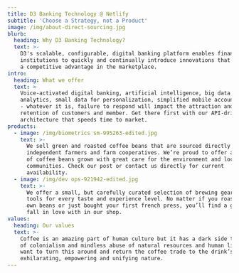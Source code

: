 ```yaml
---
title: D3 Banking Technology @ Netlify
subtitle: 'Choose a Strategy, not a Product'
image: /img/about-direct-sourcing.jpg
blurb:
  heading: Why D3 Banking Technology?
  text: >-
    D3's scalable, configurable, digital banking platform enables financial
    institutions to quickly and continually introduce innovations that give them
    a competitive advantage in the marketplace.
intro:
  heading: What we offer
  text: >
    Voice-activated digital banking, artificial intelligence, big data
    analytics, small data for personalization, simplified mobile account opening
    - whatever it is, failure to respond will impact the attraction and
    retention of customers and member. Get there first with our API-driven
    architecture that speeds time to market.
products:
  - image: /img/biometrics sm-995263-edited.jpg
    text: >-
      We sell green and roasted coffee beans that are sourced directly from
      independent farmers and farm cooperatives. We’re proud to offer a variety
      of coffee beans grown with great care for the environment and local
      communities. Check our post or contact us directly for current
      availability.
  - image: /img/dev ops-921942-edited.jpg
    text: >-
      We offer a small, but carefully curated selection of brewing gear and
      tools for every taste and experience level. No matter if you roast your
      own beans or just bought your first french press, you’ll find a gadget to
      fall in love with in our shop.
values:
  heading: Our values
  text: >-
    Coffee is an amazing part of human culture but it has a dark side too – one
    of colonialism and mindless abuse of natural resources and human lives. We
    want to turn this around and return the coffee trade to the drink’s
    exhilarating, empowering and unifying nature.
---
```


